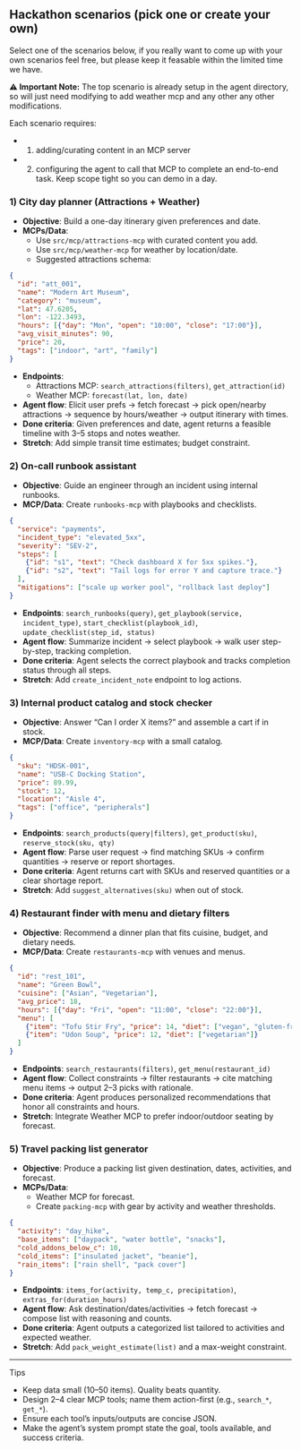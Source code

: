 ## Hackathon scenarios (pick one or create your own)

Select one of the scenarios below, if you really want to come up with your own scenarios feel free, but please keep it feasable within the limited time we have.

**⚠ Important Note:** The top scenario is already setup in the agent directory, so will just need modifying to add weather mcp and any other any other modifications.

Each scenario requires:  
- 1) adding/curating content in an MCP server  
- 2) configuring the agent to call that MCP to complete an end-to-end task. Keep scope tight so you can demo in a day.

### 1) City day planner (Attractions + Weather)
- **Objective**: Build a one-day itinerary given preferences and date.
- **MCPs/Data**:
  - Use `src/mcp/attractions-mcp` with curated content you add.
  - Use `src/mcp/weather-mcp` for weather by location/date.
  - Suggested attractions schema:

```json
{
  "id": "att_001",
  "name": "Modern Art Museum",
  "category": "museum",
  "lat": 47.6205,
  "lon": -122.3493,
  "hours": [{"day": "Mon", "open": "10:00", "close": "17:00"}],
  "avg_visit_minutes": 90,
  "price": 20,
  "tags": ["indoor", "art", "family"]
}
```

- **Endpoints**:
  - Attractions MCP: `search_attractions(filters)`, `get_attraction(id)`
  - Weather MCP: `forecast(lat, lon, date)`
- **Agent flow**: Elicit user prefs → fetch forecast → pick open/nearby attractions → sequence by hours/weather → output itinerary with times.
- **Done criteria**: Given preferences and date, agent returns a feasible timeline with 3–5 stops and notes weather.
- **Stretch**: Add simple transit time estimates; budget constraint.

### 2) On-call runbook assistant
- **Objective**: Guide an engineer through an incident using internal runbooks.
- **MCP/Data**: Create `runbooks-mcp` with playbooks and checklists.

```json
{
  "service": "payments",
  "incident_type": "elevated_5xx",
  "severity": "SEV-2",
  "steps": [
    {"id": "s1", "text": "Check dashboard X for 5xx spikes."},
    {"id": "s2", "text": "Tail logs for error Y and capture trace."}
  ],
  "mitigations": ["scale up worker pool", "rollback last deploy"]
}
```

- **Endpoints**: `search_runbooks(query)`, `get_playbook(service, incident_type)`, `start_checklist(playbook_id)`, `update_checklist(step_id, status)`
- **Agent flow**: Summarize incident → select playbook → walk user step-by-step, tracking completion.
- **Done criteria**: Agent selects the correct playbook and tracks completion status through all steps.
- **Stretch**: Add `create_incident_note` endpoint to log actions.

### 3) Internal product catalog and stock checker
- **Objective**: Answer “Can I order X items?” and assemble a cart if in stock.
- **MCP/Data**: Create `inventory-mcp` with a small catalog.

```json
{
  "sku": "HDSK-001",
  "name": "USB-C Docking Station",
  "price": 89.99,
  "stock": 12,
  "location": "Aisle 4",
  "tags": ["office", "peripherals"]
}
```

- **Endpoints**: `search_products(query|filters)`, `get_product(sku)`, `reserve_stock(sku, qty)`
- **Agent flow**: Parse user request → find matching SKUs → confirm quantities → reserve or report shortages.
- **Done criteria**: Agent returns cart with SKUs and reserved quantities or a clear shortage report.
- **Stretch**: Add `suggest_alternatives(sku)` when out of stock.

### 4) Restaurant finder with menu and dietary filters
- **Objective**: Recommend a dinner plan that fits cuisine, budget, and dietary needs.
- **MCP/Data**: Create `restaurants-mcp` with venues and menus.

```json
{
  "id": "rest_101",
  "name": "Green Bowl",
  "cuisine": ["Asian", "Vegetarian"],
  "avg_price": 18,
  "hours": [{"day": "Fri", "open": "11:00", "close": "22:00"}],
  "menu": [
    {"item": "Tofu Stir Fry", "price": 14, "diet": ["vegan", "gluten-free"]},
    {"item": "Udon Soup", "price": 12, "diet": ["vegetarian"]}
  ]
}
```

- **Endpoints**: `search_restaurants(filters)`, `get_menu(restaurant_id)`
- **Agent flow**: Collect constraints → filter restaurants → cite matching menu items → output 2–3 picks with rationale.
- **Done criteria**: Agent produces personalized recommendations that honor all constraints and hours.
- **Stretch**: Integrate Weather MCP to prefer indoor/outdoor seating by forecast.

### 5) Travel packing list generator
- **Objective**: Produce a packing list given destination, dates, activities, and forecast.
- **MCPs/Data**:
  - Weather MCP for forecast.
  - Create `packing-mcp` with gear by activity and weather thresholds.

```json
{
  "activity": "day_hike",
  "base_items": ["daypack", "water bottle", "snacks"],
  "cold_addons_below_c": 10,
  "cold_items": ["insulated jacket", "beanie"],
  "rain_items": ["rain shell", "pack cover"]
}
```

- **Endpoints**: `items_for(activity, temp_c, precipitation)`, `extras_for(duration_hours)`
- **Agent flow**: Ask destination/dates/activities → fetch forecast → compose list with reasoning and counts.
- **Done criteria**: Agent outputs a categorized list tailored to activities and expected weather.
- **Stretch**: Add `pack_weight_estimate(list)` and a max-weight constraint.

---

Tips
- Keep data small (10–50 items). Quality beats quantity.
- Design 2–4 clear MCP tools; name them action-first (e.g., `search_*`, `get_*`).
- Ensure each tool’s inputs/outputs are concise JSON.
- Make the agent’s system prompt state the goal, tools available, and success criteria.

